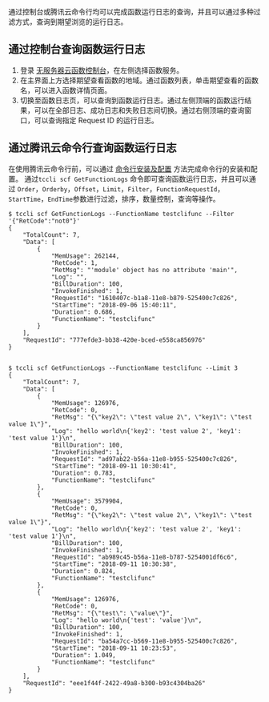 通过控制台或腾讯云命令行均可以完成函数运行日志的查询，并且可以通过多种过滤方式，查询到期望浏览的运行日志。

## 通过控制台查询函数运行日志
1. 登录 [无服务器云函数控制台](https://console.cloud.tencent.com/scf)，在左侧选择函数服务。
2. 在主界面上方选择期望查看函数的地域。通过函数列表，单击期望查看的函数名，可以进入函数详情页面。
4. 切换至函数日志页，可以查询到函数运行日志。通过左侧顶端的函数运行结果，可以在全部日志、成功日志和失败日志间切换。通过右侧顶端的查询窗口，可以查询指定 Request ID 的运行日志。

## 通过腾讯云命令行查询函数运行日志
在使用腾讯云命令行前，可以通过 [命令行安装及配置](https://intl.cloud.tencent.com/document/product/1013/30220) 方法完成命令行的安装和配置。
通过`tccli scf GetFunctionLogs` 命令即可查询函数运行日志，并且可以通过 `Order`，`Orderby`，`Offset`，`Limit`，`Filter`，`FunctionRequestId`，`StartTime`，`EndTime`参数进行过滤，排序，数量控制，查询等操作。
```
$ tccli scf GetFunctionLogs --FunctionName testclifunc --Filter '{"RetCode":"not0"}'
{
    "TotalCount": 7, 
    "Data": [
        {
            "MemUsage": 262144, 
            "RetCode": 1, 
            "RetMsg": "'module' object has no attribute 'main'", 
            "Log": "", 
            "BillDuration": 100, 
            "InvokeFinished": 1, 
            "RequestId": "1610407c-b1a8-11e8-b879-525400c7c826", 
            "StartTime": "2018-09-06 15:40:11", 
            "Duration": 0.686, 
            "FunctionName": "testclifunc"
        }
    ], 
    "RequestId": "777efde3-bb38-420e-bced-e558ca856976"
}


$ tccli scf GetFunctionLogs --FunctionName testclifunc --Limit 3
{
    "TotalCount": 7, 
    "Data": [
        {
            "MemUsage": 126976, 
            "RetCode": 0, 
            "RetMsg": "{\"key2\": \"test value 2\", \"key1\": \"test value 1\"}", 
            "Log": "hello world\n{'key2': 'test value 2', 'key1': 'test value 1'}\n", 
            "BillDuration": 100, 
            "InvokeFinished": 1, 
            "RequestId": "ad97ab22-b56a-11e8-b955-525400c7c826", 
            "StartTime": "2018-09-11 10:30:41", 
            "Duration": 0.783, 
            "FunctionName": "testclifunc"
        }, 
        {
            "MemUsage": 3579904, 
            "RetCode": 0, 
            "RetMsg": "{\"key2\": \"test value 2\", \"key1\": \"test value 1\"}", 
            "Log": "hello world\n{'key2': 'test value 2', 'key1': 'test value 1'}\n", 
            "BillDuration": 100, 
            "InvokeFinished": 1, 
            "RequestId": "ab989c45-b56a-11e8-b787-5254001df6c6", 
            "StartTime": "2018-09-11 10:30:38", 
            "Duration": 0.824, 
            "FunctionName": "testclifunc"
        }, 
        {
            "MemUsage": 126976, 
            "RetCode": 0, 
            "RetMsg": "{\"test\": \"value\"}", 
            "Log": "hello world\n{'test': 'value'}\n", 
            "BillDuration": 100, 
            "InvokeFinished": 1, 
            "RequestId": "ba54a7cc-b569-11e8-b955-525400c7c826", 
            "StartTime": "2018-09-11 10:23:53", 
            "Duration": 1.049, 
            "FunctionName": "testclifunc"
        }
    ], 
    "RequestId": "eee1f44f-2422-49a8-b300-b93c4304ba26"
}

```